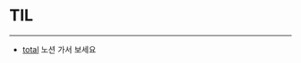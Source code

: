 # __TIL__
------
* [total](https://pokabook.notion.site/Study-fffc1be642e148538a9c1ab63e9a509f)
노션 가서 보세요
